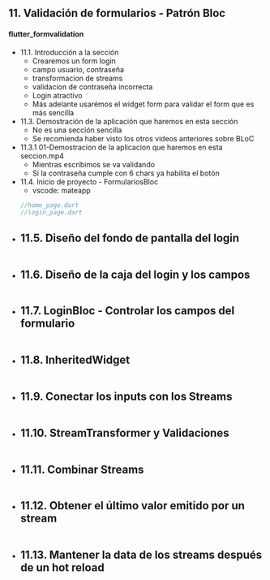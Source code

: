 ## 11. Validación de formularios - Patrón Bloc

#### flutter_formvalidation

- 11.1. Introducción a la sección
    - Crearemos un form login
    - campo usuario, contraseña
    - transformacion de streams
    - validacion de contraseña incorrecta
    - Login atractivo
    - Más adelante usarémos el widget form para validar el form que es más sencilla
- 11.3. Demostración de la aplicación que haremos en esta sección
    - No es una sección sencilla
    - Se recomienda haber visto los otros videos anteriores sobre BLoC
- 11.3.1 01-Demostracion de la aplicacion que haremos en esta seccion.mp4
    - Mientras escribimos se va validando
    - Si la contraseña cumple con 6 chars ya habilita el botón
- 11.4. Inicio de proyecto - FormulariosBloc
    - vscode: mateapp
    ```dart
    //home_page.dart
    //login_page.dart
    ```
- 11.5. Diseño del fondo de pantalla del login
    - 
    ```dart
    ```
- 11.6. Diseño de la caja del login y los campos
    - 
    ```dart
    ```
- 11.7. LoginBloc - Controlar los campos del formulario
    - 
    ```dart
    ```
- 11.8. InheritedWidget
    - 
    ```dart
    ```
- 11.9. Conectar los inputs con los Streams
    - 
    ```dart
    ```
- 11.10. StreamTransformer y Validaciones
    - 
    ```dart
    ```
- 11.11. Combinar Streams
    - 
    ```dart
    ```
- 11.12. Obtener el último valor emitido por un stream
    - 
    ```dart
    ```
- 11.13. Mantener la data de los streams después de un hot reload
    - 
    ```dart
    ```
